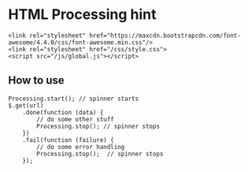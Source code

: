 # HTML Processing hint
	<link rel="stylesheet" href="https://maxcdn.bootstrapcdn.com/font-awesome/4.4.0/css/font-awesome.min.css"/>   
	<link rel="stylesheet" href="/css/style.css">
	<script src="/js/global.js"></script>

## How to use
	Processing.start(); // spinner starts
	$.get(url)
		.done(function (data) {
			// do some other stuff
			Processing.stop(); // spinner stops
		})
		.fail(function (failure) {
			// do some error handling
			Processing.stop();  // spinner stops
		});